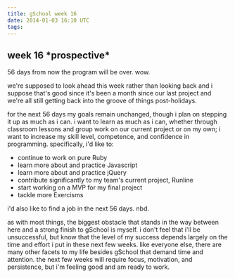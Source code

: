 ```yaml
---
title: gSchool week 16
date: 2014-01-03 16:10 UTC
tags:
---
```


<h2>week 16 *prospective*</h2>

56 days from now the program will be over.  wow.

we're supposed to look ahead this week rather than looking back and i suppose that's good since it's been a month since our last project and we're all still getting back into the groove of things post-holidays.

for the next 56 days my goals remain unchanged, though i plan on stepping it up as much as i can.  i want to learn as much as i can, whether through classroom lessons and group work on our current project or on my own; i want to increase my skill level, competence, and confidence in programming.  specifically, i'd like to:

<ul>
  <li>continue to work on pure Ruby</li>
  <li>learn more about and practice Javascript</li>
  <li>learn more about and practice jQuery</li>
  <li>contribute significantly to my team's current project, Runline</li>
  <li>start working on a MVP for my final project</li>
  <li>tackle more Exercisms</li>
</ul>

i'd also like to find a job in the next 56 days.  nbd.

as with most things, the biggest obstacle that stands in the way between here and a strong finish to gSchool is myself.  i don't feel that i'll be unsuccessful, but know that the level of my success depends largely on the time and effort i put in these next few weeks.  like everyone else, there are many other facets to my life besides gSchool that demand time and attention.  the next few weeks will require focus, motivation, and persistence, but i'm feeling good and am ready to work.
